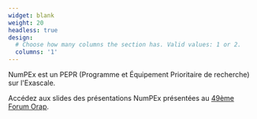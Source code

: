```yaml
---
widget: blank
weight: 20
headless: true
design:
  # Choose how many columns the section has. Valid values: 1 or 2.
  columns: '1'
---
```


NumPEx est un PEPR (Programme et Équipement Prioritaire de recherche) sur l'Exascale.

Accédez aux slides des présentations NumPEx présentées au [49ème Forum Orap](http://orap.irisa.fr/49ieme-forum-le-pepr-numpex/).

